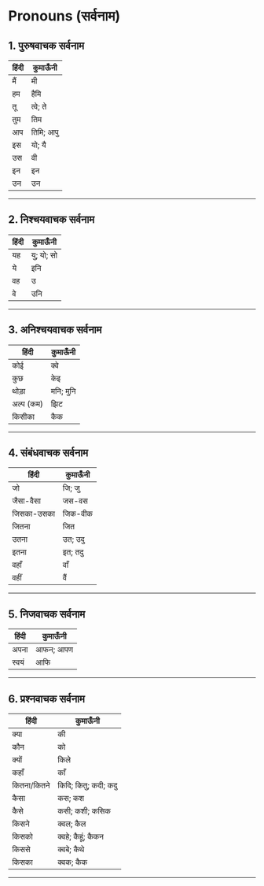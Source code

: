 # Pronouns (सर्वनाम)

## 1. पुरुषवाचक सर्वनाम
हिंदी | कुमाऊँनी 
--- | --- 
मैं | मी
हम | हैमि
तू | त्वे; ते
तुम | तिम
आप | तिमि; आपु
इस | यो; यै
उस | वी
इन | इन
उन | उन

---

## 2. निश्चयवाचक सर्वनाम
हिंदी | कुमाऊँनी 
--- | --- 
यह | यु; यो; सो
ये | इनि
वह | उ
वे | उनि

---

## 3. अनिश्चयवाचक सर्वनाम
हिंदी | कुमाऊँनी 
--- | --- 
कोई | क्वे
कुछ | केइ
थोड़ा | मनि; मुनि
अल्प (कम) | झिट
किसीका | कैक

---

## 4. संबंधवाचक सर्वनाम
हिंदी | कुमाऊँनी 
--- | --- 
जो | जि; जु
जैसा-वैसा | जस-वस
जिसका-उसका | जिक-वीक
जितना | जित
उतना | उत; उदु
इतना | इत; तदु
वहाँ | वाँ
वहीं | वैं

---

## 5. निजवाचक सर्वनाम
हिंदी | कुमाऊँनी 
--- | --- 
अपना | आफन; आपण
स्वयं | आफि

---

## 6. प्रश्नवाचक सर्वनाम
हिंदी | कुमाऊँनी 
--- | --- 
क्या | की
कौन | को
क्यों | किले
कहाँ | काँ
कितना/कितने | किदि; कितु; कदी; कदु
कैसा | कस; कश
कैसे | कसी; कशी; कसिक
किसने | क्वल; कैल
किसको | क्वहे; कैहूं; कैकन
किससे | क्वबे; कैथे
किसका | क्वक; कैक

---